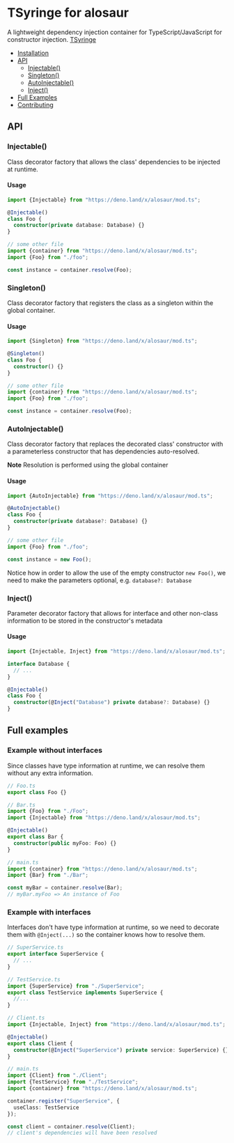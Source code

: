 # TSyringe for alosaur

A lightweight dependency injection container for TypeScript/JavaScript for
constructor injection. [TSyringe](https://github.com/microsoft/tsyringe)

- [Installation](#installation)
- [API](#api)
  - [Injectable()](#injectable)
  - [Singleton()](#singleton)
  - [AutoInjectable()](#autoinjectable)
  - [Inject()](#inject)
- [Full Examples](#full-examples)
- [Contributing](#contributing)

## API

### Injectable()

Class decorator factory that allows the class' dependencies to be injected at
runtime.

#### Usage

```typescript
import {Injectable} from "https://deno.land/x/alosaur/mod.ts";

@Injectable()
class Foo {
  constructor(private database: Database) {}
}

// some other file
import {container} from "https://deno.land/x/alosaur/mod.ts";
import {Foo} from "./foo";

const instance = container.resolve(Foo);
```

### Singleton()

Class decorator factory that registers the class as a singleton within the
global container.

#### Usage

```typescript
import {Singleton} from "https://deno.land/x/alosaur/mod.ts";

@Singleton()
class Foo {
  constructor() {}
}

// some other file
import {container} from "https://deno.land/x/alosaur/mod.ts";
import {Foo} from "./foo";

const instance = container.resolve(Foo);
```

### AutoInjectable()

Class decorator factory that replaces the decorated class' constructor with
a parameterless constructor that has dependencies auto-resolved.

**Note** Resolution is performed using the global container

#### Usage

```typescript
import {AutoInjectable} from "https://deno.land/x/alosaur/mod.ts";

@AutoInjectable()
class Foo {
  constructor(private database?: Database) {}
}

// some other file
import {Foo} from "./foo";

const instance = new Foo();
```

Notice how in order to allow the use of the empty constructor `new Foo()`, we
need to make the parameters optional, e.g. `database?: Database`

### Inject()

Parameter decorator factory that allows for interface and other non-class
information to be stored in the constructor's metadata

#### Usage

```typescript
import {Injectable, Inject} from "https://deno.land/x/alosaur/mod.ts";

interface Database {
  // ...
}

@Injectable()
class Foo {
  constructor(@Inject("Database") private database?: Database) {}
}
```

## Full examples

### Example without interfaces

Since classes have type information at runtime, we can resolve them without any
extra information.

```typescript
// Foo.ts
export class Foo {}
```

```typescript
// Bar.ts
import {Foo} from "./Foo";
import {Injectable} from "https://deno.land/x/alosaur/mod.ts";

@Injectable()
export class Bar {
  constructor(public myFoo: Foo) {}
}
```

```typescript
// main.ts
import {container} from "https://deno.land/x/alosaur/mod.ts";
import {Bar} from "./Bar";

const myBar = container.resolve(Bar);
// myBar.myFoo => An instance of Foo
```

### Example with interfaces

Interfaces don't have type information at runtime, so we need to decorate them
with `@Inject(...)` so the container knows how to resolve them.

```typescript
// SuperService.ts
export interface SuperService {
  // ...
}
```

```typescript
// TestService.ts
import {SuperService} from "./SuperService";
export class TestService implements SuperService {
  //...
}
```

```typescript
// Client.ts
import {Injectable, Inject} from "https://deno.land/x/alosaur/mod.ts";

@Injectable()
export class Client {
  constructor(@Inject("SuperService") private service: SuperService) {}
}
```

```typescript
// main.ts
import {Client} from "./Client";
import {TestService} from "./TestService";
import {container} from "https://deno.land/x/alosaur/mod.ts";

container.register("SuperService", {
  useClass: TestService
});

const client = container.resolve(Client);
// client's dependencies will have been resolved
```